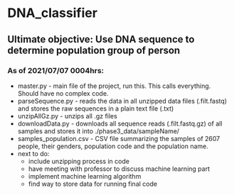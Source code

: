 # DNA_classifier
## Ultimate objective: Use DNA sequence to determine population group of person

### As of 2021/07/07 0004hrs:
* master.py - main file of the project, run this. This calls everything. Should have no complex code.
* parseSequence.py - reads the data in all unzipped data files (.filt.fastq) and stores the raw sequences in a plain text file (.txt)
* unzipAllGz.py - unzips all .gz files
* downloadData.py - downloads all sequence reads (.filt.fastq.gz) of all samples and stores it into ./phase3_data/sampleName/
* samples_population.csv - CSV file summarizing the samples of 2607 people, their genders, population code and the population name.
* next to do:
  * include unzipping process in code
  * have meeting with professor to discuss machine learning part
  * implement machine learning algorithm
  * find way to store data for running final code
